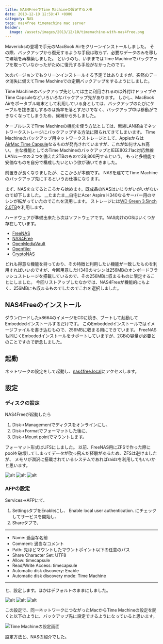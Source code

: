 ```yaml
---
title: NAS4FreeでTime Machineの設定するメモ
date: 2013-12-10 12:58:47 +0900
category: NAS
tags: nas4free timemachine mac server
header:
  image: /assets/images/2013/12/10/timemachine-with-nas4free.png
---
```


Mavericksの登場で手元のMacBook Airをクリーンインストールしました。
その際、バックアップから復元するような手段は取らず、必要なデータのみを移して環境を再構築しました。
というのも、いままではTime Machineでバックアップを取っていなかったがために復元する手段がなかったのです。

次のバージョンでもクリーンインストールする予定ではありますが、突然のデータ消失に備えてTime Machineでの定期バックアップをするようにしました。

Time Machineのバックアップ先としては主に利用されるのは外付けドライブやTime Capsuleなどいろいろなバックアップ先があります。
しかし、MacBook Airをポータブル端末として利用している身としては、バックアップのたびにケーブルを抜き差しするのは効率を落とすだけでなく、バックアップ中は移動ができなくなってしまうため、候補から外しました。

ケーブルレスでTime Machineの機能を使う方法としては、無線LAN経由でネットワークストレージにバックアップする方法に限られてきてしまいます。
Time Machineのバックアップ用ネットワークストレージとして、Appleからは[AirMac Time Capsule](http://store.apple.com/jp/product/ME177/airmac-time-capsule-2tb)なるものが発売されていますが、これが如何せんお高い。
主な機能としてのTime MachineのバックアップとIEEE802.11ac対応無線LANルータの２つを備えた2TBのもので29,800円するという。
もっと多機能で安価なものを自分で構成したいという欲が湧いてきました。

<!-- more -->

前置きが長くなりましたが、ここからが本題です。
NASを建ててTime Machineのバックアップ先にするというお仕事になります。

まず、NASを立てるところから始めます。既成品のNASはいじりがいがいがないので却下しました。
__たまたま__自宅にAcer Aspire H340なるサーバー用のマシンが転がっていたのでこれを流用します。
ストレージには[WD Green 3.5inch 2.0TB](http://www.amazon.co.jp/gp/product/B009QWUF6M/ref=as_li_qf_sp_asin_tl?ie=UTF8&camp=247&creative=1211&creativeASIN=B009QWUF6M&linkCode=as2&tag=mzyy940f-22)を利用します。

ハードウェアが準備出来たら次はソフトウェアです。NAS向けのOSはいくつか存在しています。

* [FreeNAS](http://freenas.org/)
* [NAS4Free](http://www.nas4free.org/)
* [OpenMediaVault](http://openmediavault.org/)
* [Openfiler](http://www.openfiler.com/)
* [CryptoNAS](http://cryptonas.org/)

どれも得意な機能を持っており、その特徴と利用したい機能が一致したものを利用すればいいのですが、今回用意したH340のマシンは256MBのオンボードフラッシュストレージを搭載しているので、その256MBに収まるものに限定することにしました。
今回リストアップしたなかでは、NAS4Freeが機能的にもよく、256MBにも収まるものでしたのでこれを選択しました。




## NAS4Freeのインストール
ダウンロードしたx8664のイメージをCDに焼き、ブートして起動してEmbeddedインストールするだけです。
このEmbeddedインストールではイメージファイルを書き込むもので、256MBに収まる用にできています。
FreeNASも同じくEmbededインストールをサポートしていますが、2GBの容量が必要とのことですので断念しました。

## 起動
ネットワークの設定をして起動し、[nas4free.local](http://nas4free.local)にアクセスします。

## 設定

### ディスクの設定

NAS4Freeが起動したら

1. Disk->Managementでディクスをオンラインにし、
2. Disk->Formatでフォーマットした後に、
3. Disk->Mount pointでマウントします。

フォーマット形式はUFSにしました。
以前、FreeNAS用にZFSで作った際にpoolを破壊してしまってデータが吹っ飛んだ経験があるため、ZFSは避けましたが、
メモリが潤沢に搭載されているシステムであればraidzを利用してもいいかと思います。

![alt](/assets/images/2013/12/10/NAS4Free-1.png)
![alt](/assets/images/2013/12/10/NAS4Free-2.png)
![alt](/assets/images/2013/12/10/NAS4Free-3.png)


### AFPの設定
Services->AFPにて、

1. SettingsタブをEnableにし、 Enable local user authentication. にチェックしてサービスを開始し、
2. Shareタブで、

---

* Name: 適当な名前
* Comment: 適当なコメント
* Path: 先ほどマウントしたマウントポイント以下の任意のパス
* Share Character Set: UTF8
* Allow: timecapsule
* Read/Write Access: timecapsule
* Automatic disk discovery: Enable
* Automatic disk discovery mode: Time Machine

---
と、設定します。ほかはデフォルトのままにしました。

![alt](/assets/images/2013/12/10/NAS4Free-4.png)
![alt](/assets/images/2013/12/10/NAS4Free-5.png)
![alt](/assets/images/2013/12/10/NAS4Free-6.png)

この設定で、同一ネットワークにつながったMacからTime Machineの設定を開くと以下のように、バックアップ先に設定できるようになっていると思います。


![Time Machineの設定画面](/assets/images/2013/12/10/NAS4Free-7.png)


設定方法と、NASの紹介でした。
